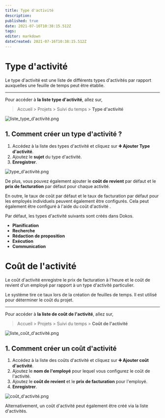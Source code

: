 ```yaml
---
title: Type d'activité
description: 
published: true
date: 2021-07-16T10:38:15.512Z
tags: 
editor: markdown
dateCreated: 2021-07-16T10:38:15.512Z
---
```


# Type d'activité

Le type d'activité est une liste de différents types d'activités par rapport auxquelles une feuille de temps peut être établie.

---

Pour accéder à **la liste type d'activité**, allez sur,

> Accueil > Projets > Suivi du temps > **Type d'activité**

![liste_type_d'activité.png](/content/projets/activity-type/liste_type_d'activité.png)

## 1. Comment créer un type d'activité ?

1. Accédez à la liste des types d'activité et cliquez sur **:heavy_plus_sign: Ajouter Type d'activité**.
2. Ajoutez le **sujet** du type d'activité.
3. **Enregistrer**.

![type_d'activité.png](/content/projets/activity-type/type_d'activité.png)

De plus, vous pouvez également ajouter le **coût de revient** par défaut et le **prix de facturation** par défaut pour chaque activité.

En outre, le taux de coût par défaut et le taux de facturation par défaut pour les employés individuels peuvent également être configurés. Cela peut également être configuré à l'aide du coût d'activité .

Par défaut, les types d'activité suivants sont créés dans Dokos.

- **Planification**
- **Recherche**
- **Rédaction de proposition**
- **Exécution**
- **Communication**


# Coût de l'activité

Le coût d'activité enregistre le prix de facturation à l'heure et le coût de revient d'un employé par rapport à un type d'activité particulier.

Le système tire ce taux lors de la création de feuilles de temps. Il est utilisé pour déterminer le coût du projet.

---

Pour accéder à **la liste de coût de l'activité**, allez sur,

> Accueil > Projets > Suivi du temps > **Coût de l'activité**

![liste_coût_d'activité.png](/content/projets/activity-cost/liste_coût_d'activité.png)

## 1. Comment créer un coût d'activité 

1. Accédez à la liste des coûts d'activité et cliquez sur **:heavy_plus_sign: Ajouter coût d'activité**.
2. Ajoutez le **nom de l'employé** pour lequel vous configurez le coût de l'activité.
3. Ajoutez le **coût de revient** et le **prix de facturation** pour l'employé.
4. **Enregistrer**.

![coût_d'activité.png](/content/projets/activity-cost/coût_d'activité.png)

Alternativement, un coût d'activité peut également être créé via la liste d'activités.